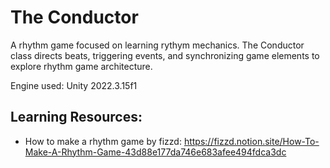 # The Conductor

A rhythm game focused on learning rythym mechanics. The Conductor class directs beats, triggering events, and synchronizing game elements to explore rhythm game architecture.

Engine used: Unity 2022.3.15f1



## Learning Resources:
- How to make a rhythm game by fizzd: https://fizzd.notion.site/How-To-Make-A-Rhythm-Game-43d88e177da746e683afee494fdca3dc
